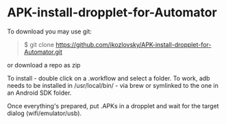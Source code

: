 # APK-install-dropplet-for-Automator

To download you may use git:
> $ git clone https://github.com/ikozlovsky/APK-install-dropplet-for-Automator.git

 or download a repo as zip

To install - double click on a .workflow and select a folder. To work, adb needs to be installed in /usr/local/bin/ - via brew or symlinked to the one in an Android SDK folder.

Once everything's prepared, put .APKs in a dropplet and wait for the target dialog (wifi/emulator/usb).
